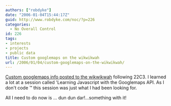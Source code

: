 ```yaml
---
authors: ["robdyke"]
date: "2006-01-04T15:44:17Z"
guid: http://www.robdyke.com/noc/?p=226
categories:
  - No Overall Control
id: 226
tags:
- interests
- projects
- public data
title: Custom googlemaps on the wikwikwah
url: /2006/01/04/custom-googlemaps-on-the-wikwikwah/
---
```

[Custom googlemaps info posted to the wikwikwah](http://www.robdyke.com/wikwikwah/index.php/Custom_googlemaps) following 22C3. I learned a lot at a session called 'Learning Javascript with the Googlemaps API. As I don't code &#8482; this session was just what I had been looking for.

All I need to do now is ... dun dun dar!...something with it!